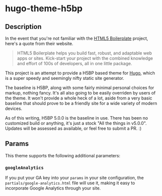 # hugo-theme-h5bp

## Description

In the event that you're not familiar with the [HTML5 Boilerplate][h5bp]
project, here's a quote from their website.

> HTML5 Boilerplate helps you build fast, robust, and adaptable web apps or
> sites. Kick-start your project with the combined knowledge and effort of 100s
> of developers, all in one little package.

This project is an attempt to provide a H5BP based theme for [Hugo][], which is
a super speedy and seemingly nifty static site generator.

The baseline is H5BP, along with some fairly minimal personal choices for
markup, nothing fancy. It's all also going to be easily overriden by users of
the theme. It won't provide a whole heck of a lot, aside from a very basic
baseline that should prove to be a friendly site for a wide variety of modern
devices.

As of this writing, H5BP 5.0.0 is the baseline in use. There has been no
customized build or anything, it's just a stock "All the things in v5.0.0".
Updates will be assessed as available, or feel free to submit a PR. :)

## Params

This theme supports the following additional parameters:

### `googleAnalytics`

If you put your GA key into your `params` in your site configuration, the `partials/google-analytics.html` file will use it, making it easy to incorporate Google Analytics through your site.

[h5bp]: https://html5boilerplate.com/
[Hugo]: http://gohugo.io/
